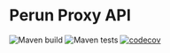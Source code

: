 # Perun Proxy API

![Maven build](https://github.com/CESNET/perun-proxy-api/workflows/Maven%20build/badge.svg)
![Maven tests](https://github.com/CESNET/perun-proxy-api/workflows/Maven%20tests/badge.svg)
[![codecov](https://codecov.io/gh/CESNET/perun-proxy-api/branch/master/graph/badge.svg)](https://codecov.io/gh/CESNET/perun-proxy-api)